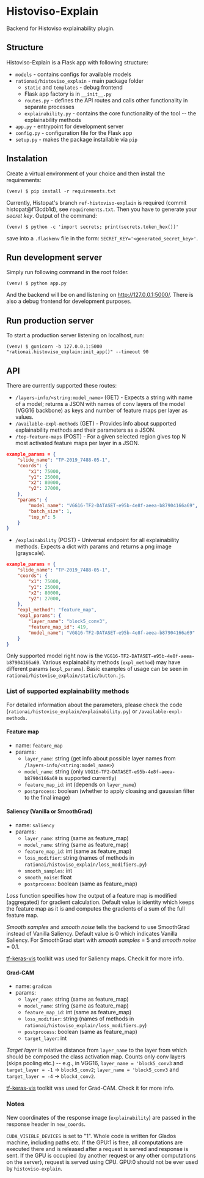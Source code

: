 # Histoviso-Explain

Backend for Histoviso explainability plugin.

## Structure

Histoviso-Explain is a Flask app with following structure:

- `models` - contains configs for available models
- `rationai/histoviso_explain` - main package folder
  - `static` and `templates` - debug frontend
  - Flask app factory is in `__init__.py`
  - `routes.py` - defines the API routes and calls other functionality in separate processes
  - `explainability.py` - contains the core functionality of the tool -- the explainability methods
- `app.py` - entrypoint for development server
- `config.py` - configuration file for the Flask app
- `setup.py` - makes the package installable via `pip`

## Instalation

Create a virtual environment of your choice and then install the requirements:

```shell
(venv) $ pip install -r requirements.txt
```

Currently, Histopat's branch `ref-histoviso-explain` is required (commit histopat@f13cdb1d), see `requirements.txt`. Then you have to generate your _secret key_. Output of the command:

```shell
(venv) $ python -c 'import secrets; print(secrets.token_hex())'
```

save into a `.flaskenv` file in the form: `SECRET_KEY='<generated_secret_key>'`.

## Run development server

Simply run following command in the root folder.

```shell
(venv) $ python app.py
```

And the backend will be on and listening on <http://127.0.0.1:5000/>. There is also a debug frontend for development purposes.

## Run production server

To start a production server listening on localhost, run:

```shell
(venv) $ gunicorn -b 127.0.0.1:5000 "rationai.histoviso_explain:init_app()" --timeout 90
```

## API

There are currently supported these routes:

- `/layers-info/<string:model_name>` (GET) - Expects a string with name of a model; returns a JSON with names of conv layers of the model (VGG16 backbone) as keys and number of feature maps per layer as values.
- `/available-expl-methods` (GET) - Provides info about supported explainability methods and their parameters as a JSON.
- `/top-feature-maps` (POST) - For a given selected region gives top N most activated feature maps per layer in a JSON.
  
```json
example_params = {
    "slide_name": "TP-2019_7488-05-1",
    "coords": {
        "x1": 75000,
        "y1": 25000,
        "x2": 80000,
        "y2": 27000,
    },
    "params": {
        "model_name": "VGG16-TF2-DATASET-e95b-4e8f-aeea-b87904166a69",
        "batch_size": 1,
        "top_n": 5
    }
}
```

- `/explainability` (POST) - Universal endpoint for all explainability methods. Expects a dict with params and returns a png image (grayscale).

```json
example_params = {
    "slide_name": "TP-2019_7488-05-1",
    "coords": {
        "x1": 75000,
        "y1": 25000,
        "x2": 80000,
        "y2": 27000,
    },
    "expl_method": "feature_map",
    "expl_params": {
        "layer_name": "block5_conv3",
        "feature_map_id": 419,
        "model_name": "VGG16-TF2-DATASET-e95b-4e8f-aeea-b87904166a69"
    }
}
```

Only supported model right now is the `VGG16-TF2-DATASET-e95b-4e8f-aeea-b87904166a69`. Various explainability methods (`expl_method`) may have different params (`expl_params`). Basic examples of usage can be seen in `rationai/histoviso_explain/static/button.js`.

### List of supported explainability methods

For detailed information about the parameters, please check the code (`rationai/histoviso_explain/explainability.py`) or `/available-expl-methods`.

#### Feature map

- name: `feature_map`
- params:
  - `layer_name`: string (get info about possible layer names from `/layers-info/<string:model_name>`)
  - `model_name`: string (only `VGG16-TF2-DATASET-e95b-4e8f-aeea-b87904166a69` is supported currently)
  - `feature_map_id`: int (depends on `layer_name`)
  - `postprocess`: boolean (whether to apply cloasing and gaussian filter to the final image)

#### Saliency (Vanilla or SmoothGrad)

- name: `saliency`
- params:
  - `layer_name`: string (same as feature_map)
  - `model_name`: string (same as feature_map)
  - `feature_map_id`: int (same as feature_map)
  - `loss_modifier`: string (names of methods in `rationai/histoviso_explain/loss_modifiers.py`)
  - `smooth_samples`: int
  - `smooth_noise`: float
  - `postprocess`: boolean (same as feature_map)
  
_Loss_ function specifies how the output of a feature map is modified (aggregated) for gradient calculation. Default value is identity which keeps the feature map as it is and computes the gradients of a sum of the full feature map.

_Smooth samples_ and _smooth noise_ tells the backend to use SmoothGrad instead of Vanilla Saliency. Default value is 0 which indicates Vanilla Saliency. For SmoothGrad start with _smooth samples_ = 5 and _smooth noise_ = 0.1.

[tf-keras-vis](https://github.com/keisen/tf-keras-vis) toolkit was used for Saliency maps. Check it for more info.

#### Grad-CAM

- name: `gradcam`
- params:
  - `layer_name`: string (same as feature_map)
  - `model_name`: string (same as feature_map)
  - `feature_map_id`: int (same as feature_map)
  - `loss_modifier`: string (names of methods in `rationai/histoviso_explain/loss_modifiers.py`)
  - `postprocess`: boolean (same as feature_map)
  - `target_layer`: int

_Target layer_ is relative distance from `layer_name` to the layer from which should be composed the class activation map. Counts only conv layers (skips pooling etc.) -- e.g., in VGG16, `layer_name = 'block5_conv3` and `target_layer = -1` -> `block5_conv2`; `layer_name = 'block5_conv3` and `target_layer = -4` -> `block4_conv2`.

[tf-keras-vis](https://github.com/keisen/tf-keras-vis) toolkit was used for Grad-CAM. Check it for more info.

### Notes

New coordinates of the response image (`explainability`) are passed in the response header in `new_coords`.

`CUDA_VISIBLE_DEVICES` is set to "1". Whole code is written for Glados machine, including paths etc. If the GPU:1 is free, all computations are executed there and is released after a request is served and response is sent. If the GPU is occupied (by another request or any other computations on the server), request is served using CPU. GPU:0 should not be ever used by `histoviso-explain`.
